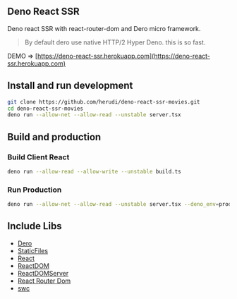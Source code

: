 ## Deno React SSR
Deno react SSR with react-router-dom and Dero micro framework.
> By default dero use native HTTP/2 Hyper Deno. this is so fast.

DEMO => [https://deno-react-ssr.herokuapp.com](https://deno-react-ssr.herokuapp.com)

## Install and run development
```bash
git clone https://github.com/herudi/deno-react-ssr-movies.git
cd deno-react-ssr-movies
deno run --allow-net --allow-read --unstable server.tsx
```

## Build and production
### Build Client React
```bash
deno run --allow-read --allow-write --unstable build.ts
```
### Run Production
```bash
deno run --allow-net --allow-read --unstable server.tsx --deno_env=production
```

## Include Libs
* [Dero](https://github.com/herudi/dero)
* [StaticFiles](https://github.com/herudi/static-files)
* [React](https://dev.jspm.io/react@17.0.2)
* [ReactDOM](https://dev.jspm.io/react-dom@17.0.2)
* [ReactDOMServer](https://dev.jspm.io/react-dom@17.0.2/server)
* [React Router Dom](https://dev.jspm.io/react-router-dom@5.2.0)
* [swc](https://x.nest.land/swc@0.0.6)
